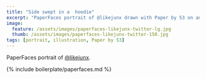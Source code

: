 ```yaml
---
title: "Side swept in a  hoodie"
excerpt: "PaperFaces portrait of @likejunx drawn with Paper by 53 on an iPad."
image: 
  feature: /assets/images/paperfaces-likejunx-twitter-lg.jpg
  thumb: /assets/images/paperfaces-likejunx-twitter-150.jpg
tags: [portrait, illustration, Paper by 53]
---
```


PaperFaces portrait of [@likejunx](http://twitter.com/likejunx).

{% include boilerplate/paperfaces.md %}